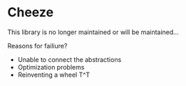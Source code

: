 # Cheeze

This library is no longer maintained or will be maintained...

Reasons for failiure?
* Unable to connect the abstractions
* Optimization problems
* Reinventing a wheel T^T